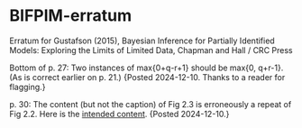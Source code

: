 # BIFPIM-erratum
Erratum for Gustafson (2015), Bayesian Inference for Partially Identified Models: Exploring the Limits of Limited Data, Chapman and Hall / CRC Press

Bottom of p. 27: Two instances of max{0+q-r+1} should be max{0, q+r-1}.  (As is correct earlier on p. 21.)  {Posted 2024-12-10.  Thanks to a reader for flagging.}

p. 30:  The content (but not the caption) of Fig 2.3 is erroneously a repeat of Fig 2.2.    Here is the [intended content](/fig2dot3.pdf).  {Posted 2024-12-10.}

